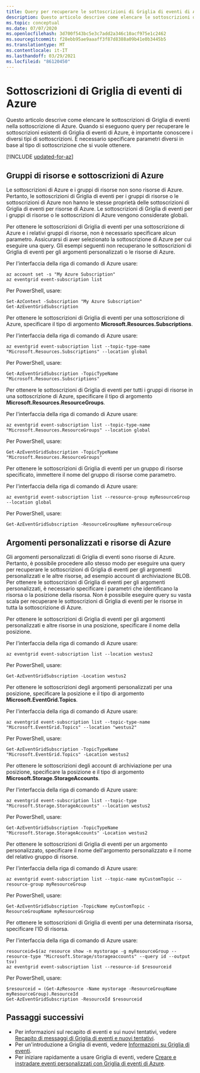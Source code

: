 ```yaml
---
title: Query per recuperare le sottoscrizioni di Griglia di eventi di Azure
description: Questo articolo descrive come elencare le sottoscrizioni di griglia di eventi nella sottoscrizione di Azure. Si forniscono parametri diversi in base al tipo di sottoscrizione.
ms.topic: conceptual
ms.date: 07/07/2020
ms.openlocfilehash: 3d700f543bc5e3c7add2a346c10acf975e1c2462
ms.sourcegitcommit: f28ebb95ae9aaaff3f87d8388a09b41e0b3445b5
ms.translationtype: MT
ms.contentlocale: it-IT
ms.lasthandoff: 03/29/2021
ms.locfileid: "86120450"
---
```

# <a name="query-event-grid-subscriptions"></a>Sottoscrizioni di Griglia di eventi di Azure 

Questo articolo descrive come elencare le sottoscrizioni di Griglia di eventi nella sottoscrizione di Azure. Quando si eseguono query per recuperare le sottoscrizioni esistenti di Griglia di eventi di Azure, è importante conoscere i diversi tipi di sottoscrizioni. È necessario specificare parametri diversi in base al tipo di sottoscrizione che si vuole ottenere.

[!INCLUDE [updated-for-az](../../includes/updated-for-az.md)]

## <a name="resource-groups-and-azure-subscriptions"></a>Gruppi di risorse e sottoscrizioni di Azure

Le sottoscrizioni di Azure e i gruppi di risorse non sono risorse di Azure. Pertanto, le sottoscrizioni di Griglia di eventi per i gruppi di risorse o le sottoscrizioni di Azure non hanno le stesse proprietà delle sottoscrizioni di Griglia di eventi per risorse di Azure. Le sottoscrizioni di Griglia di eventi per i gruppi di risorse o le sottoscrizioni di Azure vengono considerate globali.

Per ottenere le sottoscrizioni di Griglia di eventi per una sottoscrizione di Azure e i relativi gruppi di risorse, non è necessario specificare alcun parametro. Assicurarsi di aver selezionato la sottoscrizione di Azure per cui eseguire una query. Gli esempi seguenti non recuperano le sottoscrizioni di Griglia di eventi per gli argomenti personalizzati o le risorse di Azure.

Per l'interfaccia della riga di comando di Azure usare:

```azurecli-interactive
az account set -s "My Azure Subscription"
az eventgrid event-subscription list
```

Per PowerShell, usare:

```azurepowershell-interactive
Set-AzContext -Subscription "My Azure Subscription"
Get-AzEventGridSubscription
```

Per ottenere le sottoscrizioni di Griglia di eventi per una sottoscrizione di Azure, specificare il tipo di argomento **Microsoft.Resources.Subscriptions**.

Per l'interfaccia della riga di comando di Azure usare:

```azurecli-interactive
az eventgrid event-subscription list --topic-type-name "Microsoft.Resources.Subscriptions" --location global
```

Per PowerShell, usare:

```azurepowershell-interactive
Get-AzEventGridSubscription -TopicTypeName "Microsoft.Resources.Subscriptions"
```

Per ottenere le sottoscrizioni di Griglia di eventi per tutti i gruppi di risorse in una sottoscrizione di Azure, specificare il tipo di argomento **Microsoft.Resources.ResourceGroups**.

Per l'interfaccia della riga di comando di Azure usare:

```azurecli-interactive
az eventgrid event-subscription list --topic-type-name "Microsoft.Resources.ResourceGroups" --location global
```

Per PowerShell, usare:

```azurepowershell-interactive
Get-AzEventGridSubscription -TopicTypeName "Microsoft.Resources.ResourceGroups"
```

Per ottenere le sottoscrizioni di Griglia di eventi per un gruppo di risorse specificato, immettere il nome del gruppo di risorse come parametro.

Per l'interfaccia della riga di comando di Azure usare:

```azurecli-interactive
az eventgrid event-subscription list --resource-group myResourceGroup --location global
```

Per PowerShell, usare:

```azurepowershell-interactive
Get-AzEventGridSubscription -ResourceGroupName myResourceGroup
```

## <a name="custom-topics-and-azure-resources"></a>Argomenti personalizzati e risorse di Azure

Gli argomenti personalizzati di Griglia di eventi sono risorse di Azure. Pertanto, è possibile procedere allo stesso modo per eseguire una query per recuperare le sottoscrizioni di Griglia di eventi per gli argomenti personalizzati e le altre risorse, ad esempio account di archiviazione BLOB. Per ottenere le sottoscrizioni di Griglia di eventi per gli argomenti personalizzati, è necessario specificare i parametri che identificano la risorsa o la posizione della risorsa. Non è possibile eseguire query su vasta scala per recuperare le sottoscrizioni di Griglia di eventi per le risorse in tutta la sottoscrizione di Azure.

Per ottenere le sottoscrizioni di Griglia di eventi per gli argomenti personalizzati e altre risorse in una posizione, specificare il nome della posizione.

Per l'interfaccia della riga di comando di Azure usare:

```azurecli-interactive
az eventgrid event-subscription list --location westus2
```

Per PowerShell, usare:

```azurepowershell-interactive
Get-AzEventGridSubscription -Location westus2
```

Per ottenere le sottoscrizioni degli argomenti personalizzati per una posizione, specificare la posizione e il tipo di argomento **Microsoft.EventGrid.Topics**.

Per l'interfaccia della riga di comando di Azure usare:

```azurecli-interactive
az eventgrid event-subscription list --topic-type-name "Microsoft.EventGrid.Topics" --location "westus2"
```

Per PowerShell, usare:

```azurepowershell-interactive
Get-AzEventGridSubscription -TopicTypeName "Microsoft.EventGrid.Topics" -Location westus2
```

Per ottenere le sottoscrizioni degli account di archiviazione per una posizione, specificare la posizione e il tipo di argomento **Microsoft.Storage.StorageAccounts**.

Per l'interfaccia della riga di comando di Azure usare:

```azurecli-interactive
az eventgrid event-subscription list --topic-type "Microsoft.Storage.StorageAccounts" --location westus2
```

Per PowerShell, usare:

```azurepowershell-interactive
Get-AzEventGridSubscription -TopicTypeName "Microsoft.Storage.StorageAccounts" -Location westus2
```

Per ottenere le sottoscrizioni di Griglia di eventi per un argomento personalizzato, specificare il nome dell'argomento personalizzato e il nome del relativo gruppo di risorse.

Per l'interfaccia della riga di comando di Azure usare:

```azurecli-interactive
az eventgrid event-subscription list --topic-name myCustomTopic --resource-group myResourceGroup
```

Per PowerShell, usare:

```azurepowershell-interactive
Get-AzEventGridSubscription -TopicName myCustomTopic -ResourceGroupName myResourceGroup
```

Per ottenere le sottoscrizioni di Griglia di eventi per una determinata risorsa, specificare l'ID di risorsa.

Per l'interfaccia della riga di comando di Azure usare:

```azurecli-interactive
resourceid=$(az resource show -n mystorage -g myResourceGroup --resource-type "Microsoft.Storage/storageaccounts" --query id --output tsv)
az eventgrid event-subscription list --resource-id $resourceid
```

Per PowerShell, usare:

```azurepowershell-interactive
$resourceid = (Get-AzResource -Name mystorage -ResourceGroupName myResourceGroup).ResourceId
Get-AzEventGridSubscription -ResourceId $resourceid
```

## <a name="next-steps"></a>Passaggi successivi

* Per informazioni sul recapito di eventi e sui nuovi tentativi, vedere [Recapito di messaggi di Griglia di eventi e nuovi tentativi](delivery-and-retry.md).
* Per un'introduzione a Griglia di eventi, vedere [Informazioni su Griglia di eventi](overview.md).
* Per iniziare rapidamente a usare Griglia di eventi, vedere [Creare e instradare eventi personalizzati con Griglia di eventi di Azure](custom-event-quickstart.md).
